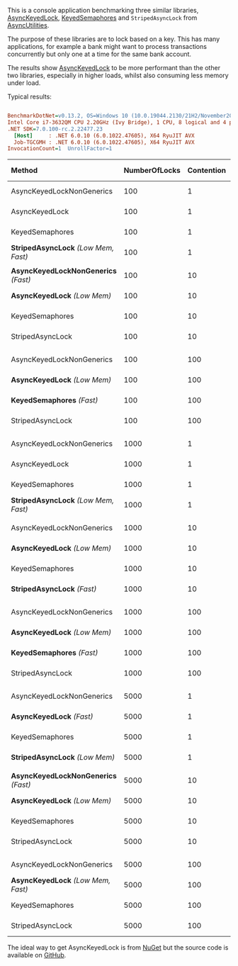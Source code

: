 This is a console application benchmarking three similar libraries, [AsyncKeyedLock](https://github.com/MarkCiliaVincenti/AsyncKeyedLock), [KeyedSemaphores](https://github.com/amoerie/keyed-semaphores) and `StripedAsyncLock` from [AsyncUtilities](https://www.nuget.org/packages/AsyncUtilities).

The purpose of these libraries are to lock based on a key. This has many applications, for example a bank might want to process transactions concurrently but only one at a time for the same bank account.

The results show [AsyncKeyedLock](https://github.com/MarkCiliaVincenti/AsyncKeyedLock) to be more performant than the other two libraries, especially in higher loads, whilst also consuming less memory under load.

Typical results:

``` ini

BenchmarkDotNet=v0.13.2, OS=Windows 10 (10.0.19044.2130/21H2/November2021Update)
Intel Core i7-3632QM CPU 2.20GHz (Ivy Bridge), 1 CPU, 8 logical and 4 physical cores
.NET SDK=7.0.100-rc.2.22477.23
  [Host]     : .NET 6.0.10 (6.0.1022.47605), X64 RyuJIT AVX
  Job-TGCGMH : .NET 6.0.10 (6.0.1022.47605), X64 RyuJIT AVX
InvocationCount=1  UnrollFactor=1 


```
|             Method|NumberOfLocks|Contention|Mean|Error|StdDev|Median|Ratio|RatioSD|Gen0|Gen1|Gen2|Allocated|Alloc Ratio|
|:----|:----|:----|:----|:----|:----|:----|:----|:----|:----|:----|:----|:----|:----|
|AsyncKeyedLockNonGenerics|100|1|14.05 ms|0.273 ms|0.345 ms|14.17 ms|1.00|0.03|-|-|-|120.14 KB|1.04|
|AsyncKeyedLock|100|1|14.02 ms|0.280 ms|0.344 ms|14.14 ms|1.00|0.00|-|-|-|115.34 KB|1.00|
|KeyedSemaphores|100|1|13.87 ms|0.276 ms|0.377 ms|13.99 ms|0.99|0.04|-|-|-|114.94 KB|1.00|
|**StripedAsyncLock** _(Low Mem, Fast)_|100|1|**13.81 ms**|0.272 ms|0.439 ms|13.85 ms|0.98|0.03|-|-|-|**84.95 KB**|0.74|
|||||||||||||||
|**AsyncKeyedLockNonGenerics** _(Fast)_|100|10|**154.71 ms**|0.166 ms|0.155 ms|154.73 ms|1.00|0.00|-|-|-|650.08 KB|1.05|
|**AsyncKeyedLock** _(Low Mem)_|100|10|154.74 ms|0.210 ms|0.196 ms|154.77 ms|1.00|0.00|-|-|-|**616.68 KB**|1.00|
|KeyedSemaphores|100|10|154.75 ms|0.146 ms|0.129 ms|154.78 ms|1.00|0.00|-|-|-|623.68 KB|1.01|
|StripedAsyncLock|100|10|154.73 ms|0.195 ms|0.182 ms|154.77 ms|1.00|0.00|-|-|-|790.61 KB|1.28|
|||||||||||||||
|AsyncKeyedLockNonGenerics|100|100|1,560.70 ms|0.393 ms|0.367 ms|1,560.71 ms|1.00|0.00|1000.0000|-|-|6050.3 KB|1.05|
|**AsyncKeyedLock** _(Low Mem)_|100|100|1,560.52 ms|0.455 ms|0.425 ms|1,560.37 ms|1.00|0.00|1000.0000|-|-|**5736.49 KB**|1.00|
|**KeyedSemaphores** _(Fast)_|100|100|**1,560.43 ms**|0.145 ms|0.113 ms|1,560.45 ms|1.00|0.00|1000.0000|-|-|5813.31 KB|1.01|
|StripedAsyncLock|100|100|1,563.51 ms|7.522 ms|6.668 ms|1,560.00 ms|1.00|0.00|1000.0000|-|-|7946.99 KB|1.39|
|||||||||||||||
|AsyncKeyedLockNonGenerics|1000|1|13.70 ms|0.274 ms|0.527 ms|13.84 ms|1.01|0.06|-|-|-|764.95 KB|1.07|
|AsyncKeyedLock|1000|1|13.71 ms|0.273 ms|0.587 ms|13.89 ms|1.00|0.00|-|-|-|717.57 KB|1.00|
|KeyedSemaphores|1000|1|13.63 ms|0.271 ms|0.529 ms|13.77 ms|1.00|0.04|-|-|-|717.27 KB|1.00|
|**StripedAsyncLock** _(Low Mem, Fast)_|1000|1|**13.57 ms**|0.269 ms|0.426 ms|13.61 ms|1.00|0.06|-|-|-|**415.69 KB**|0.58|
|||||||||||||||
|AsyncKeyedLockNonGenerics|1000|10|154.66 ms|0.146 ms|0.122 ms|154.66 ms|1.00|0.00|1000.0000|-|-|6142.95 KB|1.06|
|**AsyncKeyedLock** _(Low Mem)_|1000|10|153.96 ms|0.330 ms|0.275 ms|153.93 ms|1.00|0.00|-|-|-|**5814.87 KB**|1.00|
|KeyedSemaphores|1000|10|154.25 ms|0.407 ms|0.361 ms|154.20 ms|1.00|0.00|1000.0000|-|-|5885.02 KB|1.01|
|**StripedAsyncLock** _(Fast)_|1000|10|**153.46 ms**|0.144 ms|0.127 ms|153.48 ms|1.00|0.00|1000.0000|-|-|7551.91 KB|1.30|
|||||||||||||||
|AsyncKeyedLockNonGenerics|1000|100|1,653.03 ms|9.916 ms|9.276 ms|1,649.07 ms|1.01|0.01|11000.0000|6000.0000|2000.0000|59363.66 KB|1.06|
|**AsyncKeyedLock** _(Low Mem)_|1000|100|1,637.78 ms|10.166 ms|9.509 ms|1,633.10 ms|1.00|0.00|10000.0000|4000.0000|1000.0000|**56178.54 KB**|1.00|
|**KeyedSemaphores** _(Fast)_|1000|100|**1,636.42 ms**|17.703 ms|14.783 ms|1,633.14 ms|1.00|0.01|10000.0000|4000.0000|1000.0000|56952.53 KB|1.01|
|StripedAsyncLock|1000|100|1,692.85 ms|20.619 ms|19.287 ms|1,705.26 ms|1.03|0.01|14000.0000|7000.0000|2000.0000|78330.75 KB|1.39|
|||||||||||||||
|AsyncKeyedLockNonGenerics|5000|1|13.72 ms|0.157 ms|0.302 ms|13.67 ms|1.02|0.03|-|-|-|3870.72 KB|1.07|
|**AsyncKeyedLock** _(Fast)_|5000|1|**13.56 ms**|0.268 ms|0.329 ms|13.62 ms|1.00|0.00|-|-|-|3611.55 KB|1.00|
|KeyedSemaphores|5000|1|13.66 ms|0.241 ms|0.201 ms|13.62 ms|1.00|0.03|1000.0000|-|-|3725.66 KB|1.03|
|**StripedAsyncLock** _(Low Mem)_|5000|1|27.35 ms|1.135 ms|3.329 ms|28.17 ms|2.03|0.25|-|-|-|1935.41 KB|**0.54**|
|||||||||||||||
|**AsyncKeyedLockNonGenerics** _(Fast)_|5000|10|**185.99 ms**|5.000 ms|14.742 ms|182.43 ms|1.00|0.10|5000.0000|2000.0000|1000.0000|30488.7 KB|1.06|
|**AsyncKeyedLock** _(Low Mem)_|5000|10|186.95 ms|5.048 ms|14.805 ms|183.86 ms|1.00|0.00|4000.0000|2000.0000|1000.0000|**28786.31 KB**|1.00|
|KeyedSemaphores|5000|10|191.80 ms|4.045 ms|11.798 ms|185.24 ms|1.03|0.10|5000.0000|2000.0000|1000.0000|29137.1 KB|1.01|
|StripedAsyncLock|5000|10|212.00 ms|5.478 ms|16.153 ms|212.50 ms|1.14|0.13|6000.0000|3000.0000|1000.0000|37343.16 KB|1.30|
|||||||||||||||
|AsyncKeyedLockNonGenerics|5000|100|2,357.39 ms|37.751 ms|35.313 ms|2,346.22 ms|1.07|0.03|48000.0000|17000.0000|3000.0000|294517.68 KB|1.06|
|**AsyncKeyedLock** _(Low Mem, Fast)_|5000|100|**2,132.66 ms**|42.620 ms|76.852 ms|2,122.48 ms|1.00|0.00|45000.0000|15000.0000|2000.0000|**278790.46 KB**|1.00|
|KeyedSemaphores|5000|100|2,307.62 ms|44.926 ms|53.481 ms|2,317.53 ms|1.06|0.05|45000.0000|14000.0000|1000.0000|282589.94 KB|1.01|
|StripedAsyncLock|5000|100|2,878.86 ms|55.265 ms|69.892 ms|2,873.87 ms|1.32|0.05|64000.0000|24000.0000|2000.0000|389262.54 KB|1.40|

The ideal way to get AsyncKeyedLock is from [NuGet](https://www.nuget.org/packages/AsyncKeyedLock) but the source code is available on [GitHub](https://github.com/MarkCiliaVincenti/AsyncKeyedLock).